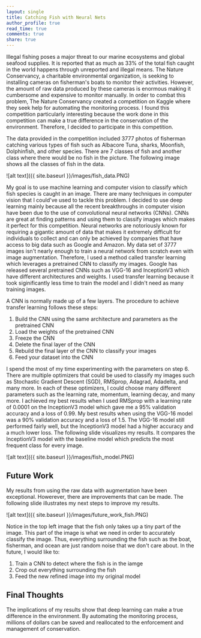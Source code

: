 ```yaml
---
layout: single
title: Catching Fish with Neural Nets
author_profile: true
read_time: true
comments: true
share: true
---
```


Illegal fishing poses a major threat to our marine ecosystems and global seafood supplies. It is reported that as much as 33% of the total fish caught in the world happens through unreported and illegal means. The Nature Conservancy, a charitable environmental organization, is seeking to installing cameras on fisherman's boats to monitor their activities. However, the amount of raw data produced by these cameras is enormous making it cumbersome and expensive to monitor manually. In order to combat this problem, The Nature Conservancy created a competition on Kaggle where they seek help for automating the monitoring process. I found this competition particularly interesting because the work done in this competition can make a true difference in the conservation of the environment. Therefore, I decided to participate in this competition.

The data provided in the competition included 3777 photos of fisherman catching various types of fish such as Albacore Tuna, sharks, Moonfish, Dolphinfish, and other species. There are 7 classes of fish and another class where there would be no fish in the picture. The following image shows all the classes of fish in the data.

![alt text]({{ site.baseurl }}/images/fish_data.PNG)

My goal is to use machine learning and computer vision to classify which fish species is caught in an image. There are many techniques in computer vision that I could've used to tackle this problem. I decided to use deep learning mainly because all the recent breakthroughs in computer vision have been due to the use of convolutional neural networks (CNNs). CNNs are great at finding patterns and using them to classify images which makes it perfect for this competition. Neural networks are notoriously known for requiring a gigantic amount of data that makes it extremely difficult for individuals to collect and can only be achieved by companies that have access to big data such as Google and Amazon. My data set of 3777 images isn't nearly enough to train a neural network from scratch even with image augmentation. Therefore, I used a method called transfer learning which leverages a pretrained CNN to classify my images. Google has released several pretrained CNNs such as VGG-16 and InceptionV3 which have different architectures and weights. I used transfer learning because it took siginificantly less time to train the model and I didn't need as many training images.

A CNN is normally made up of a few layers. The procedure to achieve transfer learning follows these steps:

1. Build the CNN using the same architecture and parameters as the pretrained CNN
2. Load the weights of the pretrained CNN
3. Freeze the CNN
4. Delete the final layer of the CNN
5. Rebuild the final layer of the CNN to classify your images
6. Feed your dataset into the CNN

I spend the most of my time experimenting with the parameters on step 6. There are multiple optimizers that could be used to classify my images such as Stochastic Gradient Descent (SGD), RMSprop, Adagrad, Adadelta, and many more. In each of these optimizers, I could choose many different parameters such as the learning rate, momentum, learning decay, and many more. I achieved my best results when I used RMSprop with a learning rate of 0.0001 on the InceptionV3 model which gave me a 95% validation accuracy and a loss of 0.99. My best results when using the VGG-16 model was a 90% validation accuracy and a loss of 1.5. The VGG-16 model still performed fairly well, but the InceptionV3 model had a higher accuracy and a much lower loss. The following slide visualizes my results. It compares the InceptionV3 model with the baseline model which predicts the most frequent class for every image.

![alt text]({{ site.baseurl }}/images/fish_model.PNG)

## Future Work

My results from using the raw data with augmentation have been exceptional. Howerever, there are improvements that can be made. The following slide illustrates my next steps to improve my results.

![alt text]({{ site.baseurl }}/images/future_work_fish.PNG)

Notice in the top left image that the fish only takes up a tiny part of the image. This part of the image is what we need in order to accurately classify the image. Thus, everything surrounding the fish such as the boat, fisherman, and ocean are just random noise that we don't care about. In the future, I would like to:

1. Train a CNN to detect where the fish is in the iamge
2. Crop out everything surrounding the fish
3. Feed the new refined image into my original model

## Final Thoughts

The implications of my results show that deep learning can make a true difference in the environment. By automating the monitoring process, millions of dollars can be saved and reallocated to the enforcement and management of conservation. 
